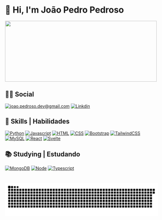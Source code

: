 # 👋 Hi, I'm João Pedro Pedroso

<a href="https://github.com/JoaoPedrosoDev">

 <img height=200 width=500 align="center" src="https://github-readme-stats.vercel.app/api?username=JoaoPedrosoDev&show_icons=true&theme=tokyonight" />

</a>

## 👨‍🦱 Social
[![joao.pedroso.dev@gmail.com](https://img.shields.io/badge/Gmail-D14836?style=for-the-badge&logo=gmail&logoColor=white)](https://www.linkedin.com/in/joaopdp/)
[![Linkdin](https://img.shields.io/badge/LinkedIn-0077B5?style=for-the-badge&logo=linkedin&logoColor=white)](https://www.linkedin.com/in/joaopdp/)
## 🚀 Skills | Habilidades

[![Python](https://img.shields.io/badge/Python-14354C?style=for-the-badge&logo=python&logoColor=white)](https://www.linkedin.com/in/joaopdp/)
[![Javascript](https://img.shields.io/badge/JavaScript-323330?style=for-the-badge&logo=javascript&logoColor=F7DF1E)](https://www.linkedin.com/in/joaopdp/)
[![HTML](https://img.shields.io/badge/HTML5-E34F26?style=for-the-badge&logo=html5&logoColor=white)](https://www.linkedin.com/in/joaopdp/)
[![CSS](https://img.shields.io/badge/CSS3-1572B6?style=for-the-badge&logo=css3&logoColor=white)](https://www.linkedin.com/in/joaopdp/)
[![Bootstrap](https://img.shields.io/badge/Bootstrap-563D7C?style=for-the-badge&logo=bootstrap&logoColor=white)](https://www.linkedin.com/in/joaopdp/)
[![TailwindCSS](https://img.shields.io/badge/tailwindcss-%2338B2AC.svg?style=for-the-badge&logo=tailwind-css&logoColor=white)](https://www.linkedin.com/in/joaopdp/)
[![MySQL](https://img.shields.io/badge/MySQL-00000F?style=for-the-badge&logo=mysql&logoColor=white)](https://www.linkedin.com/in/joaopdp/)
[![React](https://img.shields.io/badge/React-20232A?style=for-the-badge&logo=react&logoColor=61DAFB)](https://www.linkedin.com/in/joaopdp/)
[![Svelte](https://img.shields.io/badge/svelte-%23f1413d.svg?style=for-the-badge&logo=svelte&logoColor=white)](https://www.linkedin.com/in/joaopdp/)

## 📚 Studying | Estudando
[![MongoDB](https://img.shields.io/badge/-MongoDB-13aa52?style=for-the-badge&logo=mongodb&logoColor=white)](https://www.linkedin.com/in/joaopdp/)
[![Node](https://img.shields.io/badge/Node.js-43853D?style=for-the-badge&logo=node.js&logoColor=white)](https://www.linkedin.com/in/joaopdp/)
[![Typescript](https://img.shields.io/badge/TypeScript-007ACC?style=for-the-badge&logo=typescript&logoColor=white)](https://www.linkedin.com/in/joaopdp/)


#

<picture align="center">
  <source media="(prefers-color-scheme: dark)" srcset="https://raw.githubusercontent.com/JoaoPedrosoDev/JoaoPedrosoDev/output/github-contribution-grid-snake-dark.svg">
  <source media="(prefers-color-scheme: light)" srcset="https://raw.githubusercontent.com/JoaoPedrosoDev/JoaoPedrosoDev/output/github-contribution-grid-snake-dark.svg">
  <img align="center" alt="github contribution grid snake animation" src="https://raw.githubusercontent.com/JoaoPedrosoDev/JoaoPedrosoDev/output/github-contribution-grid-snake.svg">
</picture>
<br>
<br>


